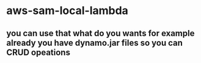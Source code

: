 # aws-sam-local-lambda
## you can use that what do you wants for example already you have dynamo.jar files so you can CRUD opeations
